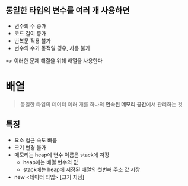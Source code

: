 ## 동일한 타입의 변수를 여러 개 사용하면
- 변수의 수 증가
- 코드 길이 증가
- 반복문 적용 불가
- 변수의 수가 동적일 경우, 사용 불가

=> 이러한 문제 해결을 위해 배열을 사용한다


# 배열
> 동일한 타입의 데이터 여러 개를 하나의 **연속된 메모리 공간**에서 관리하는 것

## 특징
- 요소 접근 속도 빠름
- 크기 변경 불가
- 메모리는 heap에 변수 이름은 stack에 저장
  + heap에는 배열 변수의 값
  + stack에는 heap에 저장된 배열의 첫번째 주소 값 저장
- new <데이터 타입> [크기 지정]
